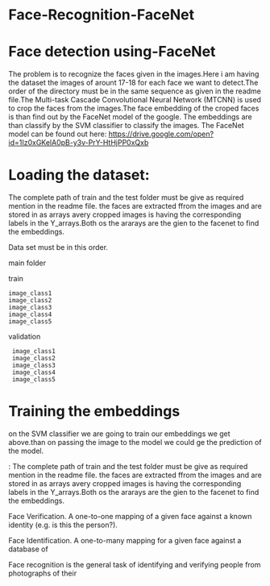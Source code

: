 # Face-Recognition-FaceNet

# Face detection using-FaceNet
 The problem is to recognize the faces given in the images.Here i am having the dataset  the images of arount 17-18 for each
 face we want to detect.The order of the directory must be in the same sequence as given in the readme file.The Multi-task    Cascade Convolutional Neural Network (MTCNN) is used to crop the faces from the images.The face embedding of the croped faces is than find out by the FaceNet model of the google. The embeddings are than classify by the SVM classifier to classify the images.
 The FaceNet model can be found out here: https://drive.google.com/open?id=1Iz0xGKelA0pB-y3v-PrY-HtHjPP0xQxb
 
 
  # Loading the dataset:
The complete path of train and the test folder must be give as required mention in the readme file.
the faces are extracted ffrom the images and are stored in as arrays avery cropped images is having the corresponding labels in the 
Y_arrays.Both os the ararays are the gien to the facenet to find the embeddings.

Data set must be in this order.

main folder


train
   
    image_class1
    image_class2
    image_class3
    image_class4
    image_class5

validation
   
   
     image_class1
     image_class2
     image_class3
     image_class4
     image_class5
    




# Training the embeddings
on the SVM classifier we are going to train our embeddings we get above.than on passing the image to the model we could ge the
prediction of the model.


:
The complete path of train and the test folder must be give as required mention in the readme file.
the faces are extracted ffrom the images and are stored in as arrays avery cropped images is having the corresponding labels in the 
Y_arrays.Both os the ararays are the gien to the facenet to find the embeddings.

Face Verification. A one-to-one mapping of a given face against a known identity (e.g. is this the person?).

Face Identification. A one-to-many mapping for a given face against a database of

Face recognition is the general task of identifying and verifying people from photographs of their 


